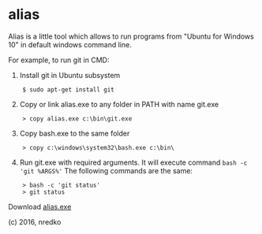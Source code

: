 # alias
Alias is a little tool which allows to run programs from "Ubuntu for Windows 10" in default windows command line.


For example, to run git in CMD:

1) Install git in Ubuntu subsystem
```
	$ sudo apt-get install git
```	
2) Copy or link alias.exe to any folder in PATH with name git.exe
```
	> copy alias.exe c:\bin\git.exe
```	
3) Copy bash.exe to the same folder
```
	> copy c:\windows\system32\bash.exe c:\bin\
```	
4) Run git.exe with required arguments. It will execute command `bash -c 'git %ARGS%'`
The following commands are the same:
```
	> bash -c 'git status'
	> git status
```

Download [alias.exe](https://github.com/nredko/alias/raw/master/alias.exe)

 (c) 2016, nredko

